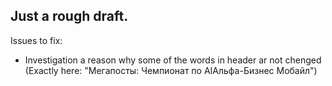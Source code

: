 ## Just a rough draft.

Issues to fix:

* Investigation a reason why some of the words in header ar not chenged (Exactly here: "Мегапосты: Чемпионат по AIАльфа-Бизнес Мобайл")